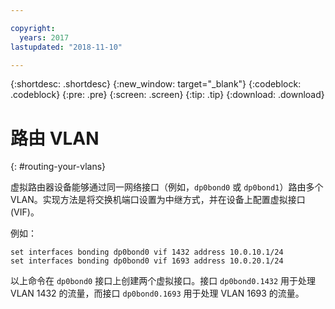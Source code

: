```yaml
---

copyright:
  years: 2017
lastupdated: "2018-11-10"

---
```


{:shortdesc: .shortdesc}
{:new_window: target="_blank"}
{:codeblock: .codeblock}
{:pre: .pre}
{:screen: .screen}
{:tip: .tip}
{:download: .download}

# 路由 VLAN
{: #routing-your-vlans}

虚拟路由器设备能够通过同一网络接口（例如，`dp0bond0` 或 `dp0bond1`）路由多个 VLAN。实现方法是将交换机端口设置为中继方式，并在设备上配置虚拟接口 (VIF)。

例如：

```
set interfaces bonding dp0bond0 vif 1432 address 10.0.10.1/24
set interfaces bonding dp0bond0 vif 1693 address 10.0.20.1/24
```

以上命令在 `dp0bond0` 接口上创建两个虚拟接口。接口 `dp0bond0.1432` 用于处理 VLAN 1432 的流量，而接口 `dp0bond0.1693` 用于处理 VLAN 1693 的流量。
